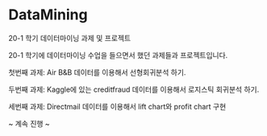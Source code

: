 # DataMining
20-1 학기 데이터마이닝 과제 및 프로젝트 

20-1 학기에 데이터마이닝 수업을 들으면서 했던 과제들과 프로젝트입니다.

첫번째 과제: Air B&B 데이터를 이용해서 선형회귀분석 하기.

두번째 과제: Kaggle에 있는 creditfraud 데이터를 이용해서 로지스틱 회귀분석 하기. 

세번째 과제: Directmail 데이터를 이용해서 lift chart와 profit chart 구현


~ 계속 진행 ~ 

